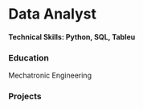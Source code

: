 # Data Analyst
#### Technical Skills: Python, SQL, Tableu

### Education
Mechatronic Engineering

### Projects 
